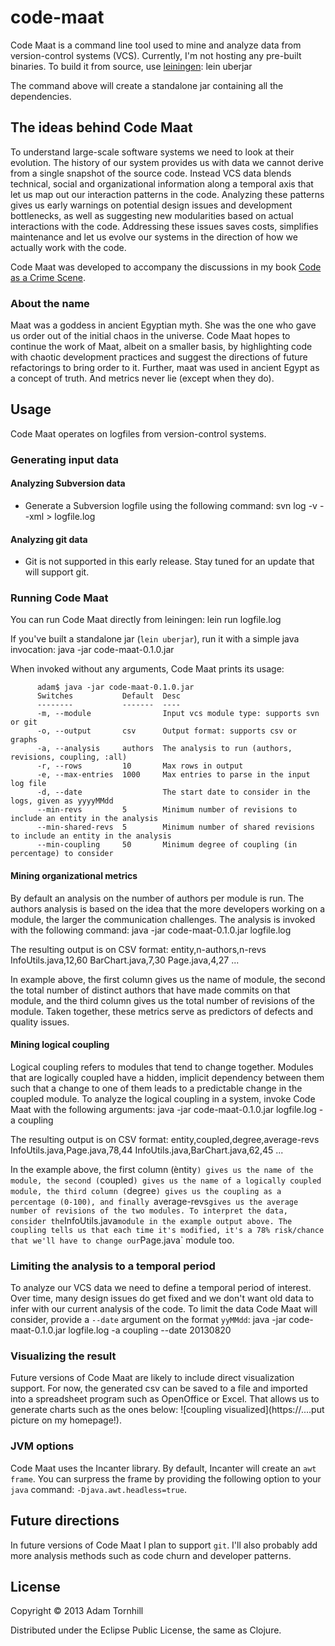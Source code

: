 # code-maat

Code Maat is a command line tool used to mine and analyze data from version-control systems (VCS).
Currently, I'm not hosting any pre-built binaries. To build it from source, use [leiningen](https://...):
	   lein uberjar

The command above will create a standalone jar containing all the dependencies.

## The ideas behind Code Maat

To understand large-scale software systems we need to look at their evolution. The history of our system provides us with data we cannot derive from a single snapshot of the source code. Instead VCS data blends technical, social and organizational information along a temporal axis that let us map out our interaction patterns in the code. Analyzing these patterns gives us early warnings on potential design issues and development bottlenecks, as well as suggesting new modularities based on actual interactions with the code. Addressing these issues saves costs, simplifies maintenance and let us evolve our systems in the direction of how we actually work with the code.

Code Maat was developed to accompany the discussions in my book [Code as a Crime Scene](http://https://leanpub.com/crimescene).

### About the name

Maat was a goddess in ancient Egyptian myth. She was the one who gave us order out of the initial chaos in the universe. Code Maat hopes to continue the work of Maat, albeit on a smaller basis, by highlighting code with chaotic development practices and suggest the directions of future refactorings to bring order to it. Further, maat was used in ancient Egypt as a concept of truth. And metrics never lie (except when they do).

## Usage

Code Maat operates on logfiles from version-control systems.

### Generating input data

#### Analyzing Subversion data

* Generate a Subversion logfile using the following command:
  	   svn log -v --xml > logfile.log

#### Analyzing git data

* Git is not supported in this early release. Stay tuned for an update that will support git.

### Running Code Maat

You can run Code Maat directly from leiningen:
    	  lein run logfile.log

If you've built a standalone jar (`lein uberjar`), run it with a simple java invocation:
     	  java -jar code-maat-0.1.0.jar

When invoked without any arguments, Code Maat prints its usage:

     	  adam$ java -jar code-maat-0.1.0.jar 
     	  Switches           Default  Desc                                                                    
          --------           -------  ----                                                                    
          -m, --module                Input vcs module type: supports svn or git                              
          -o, --output       csv      Output format: supports csv or graphs                                   
     	  -a, --analysis     authors  The analysis to run (authors, revisions, coupling, :all)                
     	  -r, --rows         10       Max rows in output                                                      
     	  -e, --max-entries  1000     Max entries to parse in the input log file                              
     	  -d, --date                  The start date to consider in the logs, given as yyyyMMdd               
     	  --min-revs         5        Minimum number of revisions to include an entity in the analysis        
     	  --min-shared-revs  5        Minimum number of shared revisions to include an entity in the analysis 
     	  --min-coupling     50       Minimum degree of coupling (in percentage) to consider  

#### Mining organizational metrics

By default an analysis on the number of authors per module is run. The authors analysis is based on the idea that the more developers working on a module, the larger the communication challenges. The analysis is invoked with the following command:
   	   java -jar code-maat-0.1.0.jar logfile.log

The resulting output is on CSV format:
    	   entity,n-authors,n-revs
	   InfoUtils.java,12,60
	   BarChart.java,7,30
	   Page.java,4,27
	   ...

In example above, the first column gives us the name of module, the second the total number of distinct authors that have made commits on that module, and the third column gives us the total number of revisions of the module. Taken together, these metrics serve as predictors of defects and quality issues.

#### Mining logical coupling

Logical coupling refers to modules that tend to change together. Modules that are logically coupled have a hidden, implicit dependency between them such that a change to one of them leads to a predictable change in the coupled module. To analyze the logical coupling in a system, invoke Code Maat with the following arguments:
   	   java -jar code-maat-0.1.0.jar logfile.log -a coupling

The resulting output is on CSV format:
    	   entity,coupled,degree,average-revs
	   InfoUtils.java,Page.java,78,44
	   InfoUtils.java,BarChart.java,62,45
	   ...

In the example above, the first column (èntity`) gives us the name of the module, the second (`coupled`) gives us the name of a logically coupled module, the third column (`degree`) gives us the coupling as a percentage (0-100), and finally `average-revs` gives us the average number of revisions of the two modules. To interpret the data, consider the `InfoUtils.java` module in the example output above. The coupling tells us that each time it's modified, it's a 78% risk/chance that we'll have to change our `Page.java` module too.

### Limiting the analysis to a temporal period

To analyze our VCS data we need to define a temporal period of interest. Over time, many design issues do get fixed and we don't want old data to infer with our current analysis of the code. To limit the data Code Maat will consider, provide a `--date` argument on the format `yyMMdd`:
   	   java -jar code-maat-0.1.0.jar logfile.log -a coupling --date 20130820

### Visualizing the result

Future versions of Code Maat are likely to include direct visualization support. For now, the generated csv can be saved to a file and imported into a spreadsheet program such as OpenOffice or Excel. That allows us to generate charts such as the ones below:
![coupling visualized](https://....put picture on my homepage!).

### JVM options

Code Maat uses the Incanter library. By default, Incanter will create an `awt frame`. You can surpress the frame by providing the following option to your `java` command: `-Djava.awt.headless=true`.

## Future directions

In future versions of Code Maat I plan to support `git`. I'll also probably add more analysis methods such as code churn and developer patterns.

## License

Copyright © 2013 Adam Tornhill

Distributed under the Eclipse Public License, the same as Clojure.
